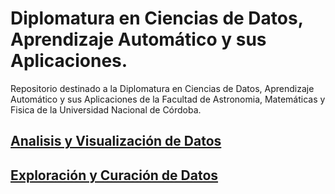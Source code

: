 # Diplomatura en Ciencias de Datos, Aprendizaje Automático y sus Aplicaciones.

Repositorio destinado a la Diplomatura en Ciencias de Datos, Aprendizaje Automático y sus Aplicaciones de la Facultad de Astronomia, Matemáticas y Fisica de la Universidad Nacional de Córdoba.


## [Analisis y Visualización de Datos](https://github.com/benja-lizarrraga/diplodatosFAMAF2022/blob/main/ayvd)

## [Exploración y Curación de Datos](https://github.com/benja-lizarrraga/diplodatosFAMAF2022/blob/main/eycd)